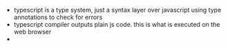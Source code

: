 - typescript is a type system, just a syntax layer over javascript using type annotations to check for errors
- typescript compiler outputs plain js code. this is what is executed on the web browser
- 